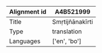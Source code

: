 |Alignment id | A4B521999
| --- | --- 
|Title | Smṛtijñānakīrti 
|Type | translation
|Languages | ['en', 'bo']